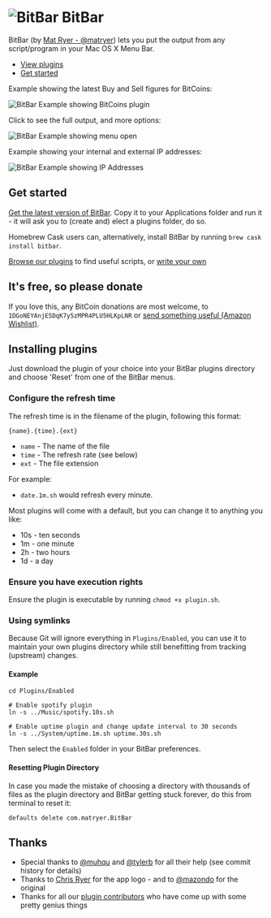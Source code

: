 # ![BitBar](https://github.com/matryer/bitbar/raw/master/Docs/bitbar-32.png) BitBar

BitBar (by [Mat Ryer - @matryer](https://twitter.com/matryer)) lets you put the output from any script/program in your Mac OS X Menu Bar.

  * [View plugins](https://github.com/matryer/bitbar-plugins)
  * [Get started](#get-started)

Example showing the latest Buy and Sell figures for BitCoins:

![BitBar Example showing BitCoins plugin](https://raw.github.com/matryer/bitbar/master/Docs/BitBar-Example-Bitcoins.png)

Click to see the full output, and more options:

![BitBar Example showing menu open](https://raw.github.com/matryer/bitbar/master/Docs/BitBar-Example-Menu.png)

Example showing your internal and external IP addresses:

![BitBar Example showing IP Addresses](https://raw.github.com/matryer/bitbar/master/Docs/BitBar-Example-IPs.png)

## Get started

[Get the latest version of BitBar](https://github.com/matryer/bitbar/releases). Copy it to your Applications folder and run it - it will ask you to (create and) elect a plugins folder, do so.

Homebrew Cask users can, alternatively, install BitBar by running `brew cask install bitbar`.

[Browse our plugins](https://github.com/matryer/bitbar-plugins) to find useful scripts, or [write your own](https://github.com/matryer/bitbar-plugins#write-your-own)

## It's free, so please donate

If you love this, any BitCoin donations are most welcome, to `1DGoNEYAnjE5DqK7y5zMPR4PLU5HLKpLNR` or [send something useful (Amazon Wishlist)](http://amzn.to/1Pd9yOt).

## Installing plugins

Just download the plugin of your choice into your BitBar plugins directory and choose 'Reset' from one of the BitBar menus. 

### Configure the refresh time

The refresh time is in the filename of the plugin, following this format:

    {name}.{time}.{ext}

  * `name` - The name of the file
  * `time` - The refresh rate (see below)
  * `ext` - The file extension

For example:

  * `date.1m.sh` would refresh every minute.

Most plugins will come with a default, but you can change it to anything you like:

  * 10s - ten seconds
  * 1m - one minute
  * 2h - two hours
  * 1d - a day

### Ensure you have execution rights

Ensure the plugin is executable by running `chmod +x plugin.sh`.

### Using symlinks

Because Git will ignore everything in `Plugins/Enabled`, you can use it to maintain your own plugins directory while still benefitting from tracking (upstream) changes.

#### Example

	cd Plugins/Enabled
	
	# Enable spotify plugin
	ln -s ../Music/spotify.10s.sh
	
	# Enable uptime plugin and change update interval to 30 seconds
	ln -s ../System/uptime.1m.sh uptime.30s.sh
	
Then select the `Enabled` folder in your BitBar preferences.

#### Resetting Plugin Directory

In case you made the mistake of choosing a directory with thousands of files as the plugin directory and BitBar getting stuck forever, do this from terminal to reset it:

`defaults delete com.matryer.BitBar`

## Thanks

  * Special thanks to [@muhqu](https://github.com/muhqu) and [@tylerb](https://github.com/tylerb) for all their help (see commit history for details)
  * Thanks to [Chris Ryer](http://www.chrisryer.co.uk/) for the app logo - and to [@mazondo](https://twitter.com/mazondo) for the original
  * Thanks for all our [plugin contributors](https://github.com/matryer/bitbar-plugins) who have come up with some pretty genius things
